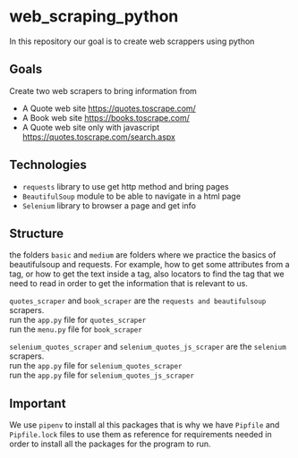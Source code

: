 # web_scraping_python
In this repository our goal is to create web scrappers using python

## Goals
Create two web scrapers to bring information from
* A Quote web site https://quotes.toscrape.com/
* A Book web site https://books.toscrape.com/
* A Quote web site only with javascript https://quotes.toscrape.com/search.aspx

## Technologies
* `requests` library to use get http method and bring pages
* `BeautifulSoup` module to be able to navigate in a html page
*  ``Selenium`` library to browser a page and get info

## Structure
the folders `basic` and `medium` are folders where we practice the basics of beautifulsoup and requests. For example, 
how to get some attributes from a tag, or how to get the text inside a tag, also locators to find the
tag that we need to read in order to get the information that is relevant to us.

`quotes_scraper` and `book_scraper` are the `requests and beautifulsoup `scrapers.<br>
run the ``app.py`` file for `quotes_scraper`<br>
run the ``menu.py`` file for `book_scraper`
<br>

`selenium_quotes_scraper` and  `selenium_quotes_js_scraper` are the `selenium` scrapers.<br>
run the ``app.py`` file for `selenium_quotes_scraper`<br>
run the ``app.py`` file for `selenium_quotes_js_scraper`<br>

## Important
We use `pipenv` to install al this packages that is why we have
`Pipfile` and `Pipfile.lock` files to use them as reference for 
requirements needed in order to install all the packages for the program  to run.